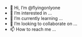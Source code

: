 - 👋 Hi, I’m @flyingonlyone
- 👀 I’m interested in ...
- 🌱 I’m currently learning ...
- 💞️ I’m looking to collaborate on ...
- 📫 How to reach me ...

<!---
flyingonlyone/flyingonlyone is a ✨ special ✨ repository because its `README.md` (this file) appears on your GitHub profile.
You can click the Preview link to take a look at your changes.
--->
